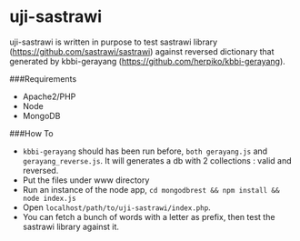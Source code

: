 # uji-sastrawi

uji-sastrawi is written in purpose to test sastrawi library (https://github.com/sastrawi/sastrawi) against reversed dictionary that generated by kbbi-gerayang (https://github.com/herpiko/kbbi-gerayang).

###Requirements

- Apache2/PHP
- Node
- MongoDB

###How To

- ``kbbi-gerayang`` should has been run before, ``both gerayang.js`` and ``gerayang_reverse.js``. It will generates a db with 2 collections : valid and reversed.
- Put the files under www directory
- Run an instance of the node app, ``cd mongodbrest && npm install && node index.js``
- Open ``localhost/path/to/uji-sastrawi/index.php``.
- You can fetch a bunch of words with a letter as prefix, then test the sastrawi library against it.
